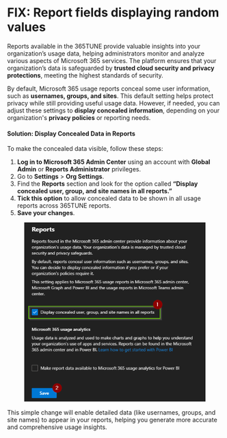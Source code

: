 # FIX: Report fields displaying random values

Reports available in the 365TUNE provide valuable insights into your organization’s usage data, helping administrators monitor and analyze various aspects of Microsoft 365 services. The platform ensures that your organization’s data is safeguarded by **trusted cloud security and privacy protections**, meeting the highest standards of security.

By default, Microsoft 365 usage reports conceal some user information, such as **usernames, groups, and sites**. This default setting helps protect privacy while still providing useful usage data. However, if needed, you can adjust these settings to **display concealed information**, depending on your organization's **privacy policies** or reporting needs.

#### Solution: Display Concealed Data in Reports

To make the concealed data visible, follow these steps:

1. **Log in to Microsoft 365 Admin Center** using an account with **Global Admin** or **Reports Administrator** privileges.
2. Go to **Settings** > **Org Settings**.
3. Find the **Reports** section and look for the option called **“Display concealed user, group, and site names in all reports.”**
4. **Tick this option** to allow concealed data to be shown in all usage reports across 365TUNE reports.
5. **Save your changes**.

<figure><img src="../../.gitbook/assets/2024-11-15 05_14_43-Settings - Microsoft 365 admin center and 3 more pages - [InPrivate] - Microsoft.png" alt=""><figcaption></figcaption></figure>

This simple change will enable detailed data (like usernames, groups, and site names) to appear in your reports, helping you generate more accurate and comprehensive usage insights.
